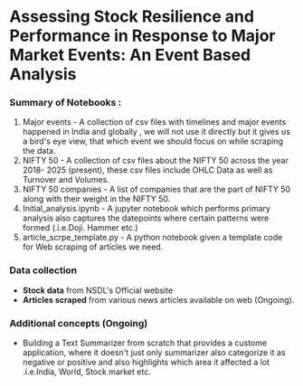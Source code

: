 # Assessing Stock Resilience and Performance in Response to Major Market Events: An Event Based Analysis

### Summary of Notebooks :
1. Major events - A collection of csv files with timelines and major events happened in India and globally , we will not use it directly but it gives us a bird's eye view, that which event we should focus on while scraping the data.
2. NIFTY 50 - A collection of csv files about the NIFTY 50 across the year 2018- 2025 (present), these csv files include OHLC Data as well as Turnover and Volumes.
3. NIFTY 50 companies - A list of companies that are the part of NIFTY 50 along with their weight in the NIFTY 50.
4. Initial_analysis.ipynb - A jupyter notebook which performs primary analysis also captures the datepoints where certain patterns were formed (.i.e.Doji. Hammer etc.)
5. article_scrpe_template.py - A python notebook given a template code for Web scraping of articles we need.
   
### Data collection
- **Stock data** from NSDL's Official website 
- **Articles scraped** from various news articles available on web (Ongoing).

### Additional concepts (Ongoing)
- Building a Text Summarizer from scratch that provides a custome application, where it doesn't just only summarizer also  categorize it as negative or positive and also highlights which area it affected a lot .i.e.India, World, Stock market etc.
  
